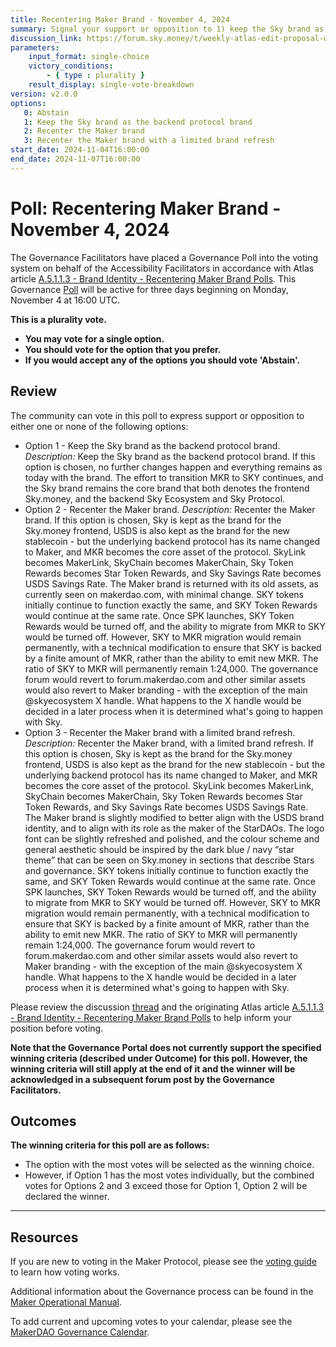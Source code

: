 ```yaml
---
title: Recentering Maker Brand - November 4, 2024
summary: Signal your support or opposition to 1) keep the Sky brand as the backend protocol brand; or 2) recenter the Maker brand; or 3) recenter the Maker brand with a limited brand refresh.
discussion_link: https://forum.sky.money/t/weekly-atlas-edit-proposal-week-of-2024-10-28-0/25411
parameters:
    input_format: single-choice
    victory_conditions:
        - { type : plurality }
    result_display: single-vote-breakdown
version: v2.0.0
options:
   0: Abstain
   1: Keep the Sky brand as the backend protocol brand
   2: Recenter the Maker brand
   3: Recenter the Maker brand with a limited brand refresh
start_date: 2024-11-04T16:00:00
end_date: 2024-11-07T16:00:00
---
```

# Poll: Recentering Maker Brand - November 4, 2024

The Governance Facilitators have placed a Governance Poll into the voting system on behalf of the Accessibility Facilitators in accordance with Atlas article [A.5.1.1.3 - Brand Identity - Recentering Maker Brand Polls](https://sky-atlas.powerhouse.io/#A.5.1.1.3_Recentering_Maker_Brand_Polls-133f2ff0-8d73-80ba-add3-d43c59ec407b%7C8d5a16c0e403). This Governance [Poll](https://sky-atlas.powerhouse.io/#A.1.9.1_Operational_Weekly_Cycle-b189fa17-57a9-4d4e-9780-0ce4efd94211|0db30308) will be active for three days beginning on Monday, November 4 at 16:00 UTC.

**This is a plurality vote.**

- **You may vote for a single option.**
- **You should vote for the option that you prefer.**
- **If you would accept any of the options you should vote 'Abstain'.**

## Review

The community can vote in this poll to express support or opposition to either one or none of the following options:

- Option 1 - Keep the Sky brand as the backend protocol brand.
  *Description:* Keep the Sky brand as the backend protocol brand. If this option is chosen, no further changes happen and everything remains as today with the brand. The effort to transition MKR to SKY continues, and the Sky brand remains the core brand that both denotes the frontend Sky.money, and the backend Sky Ecosystem and Sky Protocol.
- Option 2 - Recenter the Maker brand.
  *Description:* Recenter the Maker brand. If this option is chosen, Sky is kept as the brand for the Sky.money frontend, USDS is also kept as the brand for the new stablecoin - but the underlying backend protocol has its name changed to Maker, and MKR becomes the core asset of the protocol. SkyLink becomes MakerLink, SkyChain becomes MakerChain, Sky Token Rewards becomes Star Token Rewards, and Sky Savings Rate becomes USDS Savings Rate. The Maker brand is returned with its old assets, as currently seen on makerdao.com, with minimal change. SKY tokens initially continue to function exactly the same, and SKY Token Rewards would continue at the same rate. Once SPK launches, SKY Token Rewards would be turned off, and the ability to migrate from MKR to SKY would be turned off. However, SKY to MKR migration would remain permanently, with a technical modification to ensure that SKY is backed by a finite amount of MKR, rather than the ability to emit new MKR. The ratio of SKY to MKR will permanently remain 1:24,000. The governance forum would revert to forum.makerdao.com and other similar assets would also revert to Maker branding - with the exception of the main @skyecosystem X handle. What happens to the X handle would be decided in a later process when it is determined what's going to happen with Sky.
- Option 3 - Recenter the Maker brand with a limited brand refresh.
  *Description:* Recenter the Maker brand, with a limited brand refresh. If this option is chosen, Sky is kept as the brand for the Sky.money frontend, USDS is also kept as the brand for the new stablecoin - but the underlying backend protocol has its name changed to Maker, and MKR becomes the core asset of the protocol. SkyLink becomes MakerLink, SkyChain becomes MakerChain, Sky Token Rewards becomes Star Token Rewards, and Sky Savings Rate becomes USDS Savings Rate. The Maker brand is slightly modified to better align with the USDS brand identity, and to align with its role as the maker of the StarDAOs. The logo font can be slightly refreshed and polished, and the colour scheme and general aesthetic should be inspired by the dark blue / navy “star theme” that can be seen on Sky.money in sections that describe Stars and governance. SKY tokens initially continue to function exactly the same, and SKY Token Rewards would continue at the same rate. Once SPK launches, SKY Token Rewards would be turned off, and the ability to migrate from MKR to SKY would be turned off. However, SKY to MKR migration would remain permanently, with a technical modification to ensure that SKY is backed by a finite amount of MKR, rather than the ability to emit new MKR. The ratio of SKY to MKR will permanently remain 1:24,000. The governance forum would revert to forum.makerdao.com and other similar assets would also revert to Maker branding - with the exception of the main @skyecosystem X handle. What happens to the X handle would be decided in a later process when it is determined what's going to happen with Sky.

Please review the discussion [thread](https://forum.sky.money/t/weekly-atlas-edit-proposal-week-of-2024-10-28-0/25411) and the originating Atlas article [A.5.1.1.3 - Brand Identity - Recentering Maker Brand Polls](https://sky-atlas.powerhouse.io/#A.5.1.1.3_Recentering_Maker_Brand_Polls-133f2ff0-8d73-80ba-add3-d43c59ec407b%7C8d5a16c0e403) to help inform your position before voting.

**Note that the Governance Portal does not currently support the specified winning criteria (described under **Outcome**) for this poll. However, the winning criteria will still apply at the end of it and the winner will be acknowledged in a subsequent forum post by the Governance Facilitators.**

## Outcomes

**The winning criteria for this poll are as follows:**

- The option with the most votes will be selected as the winning choice.
- However, if Option 1 has the most votes individually, but the combined votes for Options 2 and 3 exceed those for Option 1, Option 2 will be declared the winner.

---

## Resources

If you are new to voting in the Maker Protocol, please see the [voting guide](https://manual.makerdao.com/governance/voting-in-makerdao/on-chain-governance) to learn how voting works.

Additional information about the Governance process can be found in the [Maker Operational Manual](https://manual.makerdao.com).

To add current and upcoming votes to your calendar, please see the [MakerDAO Governance Calendar](https://manual.makerdao.com/makerdao/calendars/governance-calendar).
